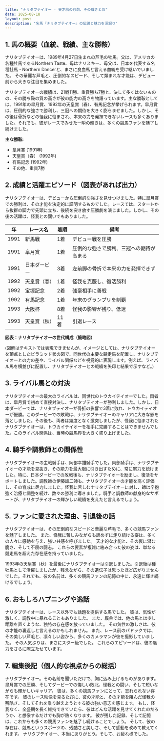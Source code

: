 ```yaml
---
title: "ナリタブテイオー - 天才肌の悲劇、その輝きと影"
date: 2025-08-18
layout: post
description: "名馬『ナリタブテイオー』の伝説と魅力を深堀り"
---
```


## 1. 馬の概要（血統、戦績、主な勝鞍）

ナリタブテイオーは、1989年4月27日生まれの芦毛の牡馬。父は、アメリカの名種牡馬であるNorthern Taste、母はナリスキー、母父は、日本を代表する名種牡馬・Northern Dancerと、まさに良血馬と言える血統を受け継いでいました。  その華麗な芦毛と、圧倒的なスピード、そして類まれな才能は、デビュー前から大きな注目を集めました。

ナリタブテイオーの戦績は、21戦11勝、重賞勝ち7勝と、決して多くはないものの、その勝ち鞍の質の高さが彼の能力の高さを物語っています。主な勝鞍としては、1991年の皐月賞、1992年の天皇賞（春）、有馬記念が挙げられます。皐月賞は、圧倒的な強さで勝利し、三冠への期待を大きく膨らませました。しかし、その後は骨折などの怪我に悩まされ、本来の力を発揮できないレースも多くありました。それでも、彼がレースでみせた一瞬の輝きは、多くの競馬ファンを魅了し続けました。

**主な勝鞍:**

* 皐月賞 (1991年)
* 天皇賞（春） (1992年)
* 有馬記念 (1992年)
* その他、重賞7勝


## 2. 成績と活躍エピソード（図表があれば出力）

ナリタブテイオーは、デビューから圧倒的な強さを見せつけました。特に皐月賞での勝利は、その才能を決定的に証明するものでした。レースでは、スタートから抜群の脚力で先頭に立ち、後続を突き放す圧勝劇を演じました。しかし、その後の活躍は、怪我との闘いでもありました。

| 年 | レース名          | 着順 | 備考                                     |
|---|-------------------|-----|-----------------------------------------|
| 1991 | 新馬戦            | 1着 | デビュー戦を圧勝                          |
| 1991 | 皐月賞            | 1着 | 圧倒的な強さで勝利、三冠への期待が高まる |
| 1991 | 日本ダービー        | 3着 | 左前脚の骨折で本来の力を発揮できず        |
| 1992 | 天皇賞（春）      | 1着 | 怪我を克服し、復活勝利                   |
| 1992 | 宝塚記念          | 2着 | 強豪相手に善戦                           |
| 1992 | 有馬記念          | 1着 | 年末のグランプリを制覇                   |
| 1993 | 大阪杯            | 8着 | 怪我の影響が残り、低迷                   |
| 1993 | 天皇賞（秋）      | 11着|  引退レース                               |


**図表：ナリタブテイオーの世代構成（簡略図）**

(図解はテキストでは表現できませんが、イメージとしては、ナリタブテイオーを頂点としたピラミッド状の図で、同世代の主要な競走馬を配置し、ナリタブテイオーとの力の差や、ライバル関係などを視覚的に表現します。例えば、ライバル馬を横並びに配置し、ナリタブテイオーとの戦績を矢印と結果で示すなど。)


## 3. ライバル馬との対決

ナリタブテイオーの最大のライバルは、同世代のトウカイテイオーでした。両者は、皐月賞で初めて直接対決し、ナリタブテイオーが勝利しました。しかし、日本ダービーでは、ナリタブテイオーが骨折の影響で3着に敗れ、トウカイテイオーが優勝。このダービーでの敗戦は、ナリタブテイオーのキャリアに大きな影を落としました。その後も、両者は幾度となく激突しましたが、怪我に悩まされたナリタブテイオーは、トウカイテイオーを相手に完勝することはできませんでした。このライバル関係は、当時の競馬界を大きく盛り上げました。


## 4. 騎手や調教師との関係性

ナリタブテイオーの主戦騎手は、岡部幸雄騎手でした。岡部騎手は、ナリタブテイオーの才能を見抜き、その能力を最大限に引き出すために、常に努力を続けました。特に、日本ダービーでの敗戦後も、ナリタブテイオーを励まし、復活をサポートしました。調教師の伊藤雄二師も、ナリタブテイオーの才能を高く評価し、その育成に尽力しました。怪我に苦しむナリタブテイオーに対し、師は辛抱強く治療と調整を続け、数々の勝利に導きました。騎手と調教師の献身的なサポートが、ナリタブテイオーの輝かしい戦績を支えたと言えるでしょう。


## 5. ファンに愛された理由、引退後の話

ナリタブテイオーは、その圧倒的なスピードと華麗な芦毛で、多くの競馬ファンを魅了しました。  また、怪我に苦しみながらも諦めずに走り続ける姿は、多くの人々に感動を与え、強い共感を呼びました。  天才的な才能と、その裏に潜む脆さ、そして不屈の闘志。  これらの要素が複雑に絡み合った彼の姿は、単なる競走馬を超えた存在感を持っていました。

1993年の天皇賞（秋）を最後にナリタブテイオーは引退しました。引退後は種牡馬として活躍しましたが、残念ながら、その遺伝子は思ったほど広がりませんでした。それでも、彼の名前は、多くの競馬ファンの記憶の中に、永遠に輝き続けるでしょう。


## 6. おもしろハプニングや逸話

ナリタブテイオーは、レース以外でも話題を提供する馬でした。  彼は、気性が激しく、調教中に暴れることもありました。  また、厩舎では、他の馬とは少し距離を置くような、独特の存在感を放っていました。  その気性の激しさは、彼の才能の裏返しと言えるのかもしれません。  また、レース前のパドックでは、その美しい芦毛と、凛々しい姿から、多くのカメラマンが彼を撮影していました。  その人気ぶりは、まさにスター級でした。  これらのエピソードは、彼の魅力をさらに際立たせています。


## 7. 編集後記（個人的な視点からの総括）

ナリタブテイオー。その名前を聞いただけで、胸に込み上げるものがあります。  皐月賞での圧勝、そしてダービーでの悔しい敗北、怪我との闘い、そして短いながらも輝かしいキャリア。  彼は、多くの競馬ファンにとって、忘れられない存在です。  彼のレース映像を見るたびに、彼の才能と、その才能を阻んだ怪我の残酷さ、そしてそれを乗り越えようとする彼の強い意志を感じます。  もし、怪我なく、全盛期を長く維持できていたら、彼はどんな活躍を見せてくれたのだろうか、と想像するだけでも胸が熱くなります。  彼が残した記録、そして記憶は、これからも多くの競馬ファンを魅了し続けることでしょう。  そして、彼の存在は、競馬というスポーツの、残酷さと美しさ、そして感動を改めて教えてくれます。  ナリタブテイオー、本当にありがとう。そして、お疲れ様でした。
